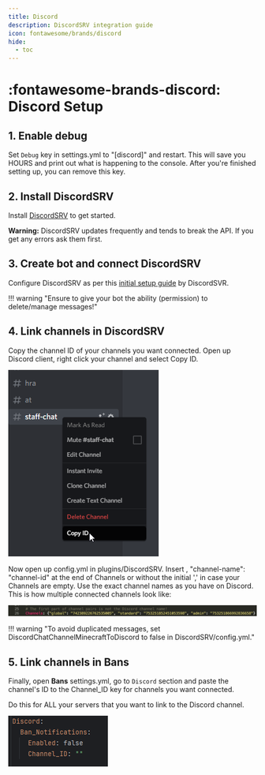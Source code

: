 ```yaml
---
title: Discord
description: DiscordSRV integration guide
icon: fontawesome/brands/discord
hide:
  - toc
---
```


# :fontawesome-brands-discord: Discord Setup

## 1. Enable debug

Set `Debug` key in settings.yml to "[discord]" and restart. This will save you HOURS and print out what is happening to the console. After you're finished setting up, you can remove this key.

## 2. Install DiscordSRV

Install [DiscordSRV](https://www.spigotmc.org/resources/discordsrv.18494/) to get started.

**Warning:** DiscordSRV updates frequently and tends to break the API. If you get any errors ask them first.

## 3. Create bot and connect DiscordSRV

Configure DiscordSRV as per this [initial setup guide](https://docs.discordsrv.com/installation/initial-setup) by DiscordSVR.

!!! warning "Ensure to give your bot the ability (permission) to delete/manage messages!"

## 4. Link channels in DiscordSRV

Copy the channel ID of your channels you want connected. Open up Discord client, right click your channel and select Copy ID.

![image](../../assets/bans/copy-channel-id.png)

Now open up config.yml in plugins/DiscordSRV. Insert , "channel-name": "channel-id" at the end of Channels or without the initial ',' in case your Channels are empty. Use the exact channel names as you have on Discord. This is how multiple connected channels look like:

![image](../../assets/bans/insert-channel-names.png)

!!! warning "To avoid duplicated messages, set DiscordChatChannelMinecraftToDiscord to false in DiscordSRV/config.yml."

## 5. Link channels in **Bans**

Finally, open **Bans** settings.yml, go to `Discord` section and paste the channel's ID to the Channel_ID key for channels you want connected.

Do this for ALL your servers that you want to link to the Discord channel.

![image](../../assets/bans/link-channels.png)

